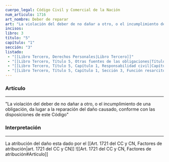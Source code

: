 ```yaml
---
cuerpo_legal: Código Civil y Comercial de la Nación
num_articulo: 1716
art_nombre: Deber de reparar
art: "La violación del deber de no dañar a otro, o el incumplimiento de una obligación, da lugar a la reparación del daño causado, conforme con las disposiciones de este Código."
incisos: 
libro: 3
título: "5"
capítulo: "1"
sección: "3"
listado:
 - "[[Libro Tercero, Derechos Personales|Libro Tercero]]"
 - "[[Libro Tercero, Título 5, Otras fuentes de las obligaciones|Título 5]]"
 - "[[Libro Tercero, Título 5, Capítulo 1, Responsabilidad civil|Capítulo 1]]"
 - "[[Libro Tercero, Título 5, Capítulo 1, Sección 3, Función resarcitoria|Sección 3]]"
---
```

### Artículo
---
"La violación del deber de no dañar a otro, o el incumplimiento de una obligación, da lugar a la reparación del daño causado, conforme con las disposiciones de este Código"


### Interpretación
---
La atribución del daño esta dado por el [[Art. 1721 del CC y CN, Factores de atribución|art. 1721 del CC y CN]] ![[Art. 1721 del CC y CN, Factores de atribución#Artículo]]